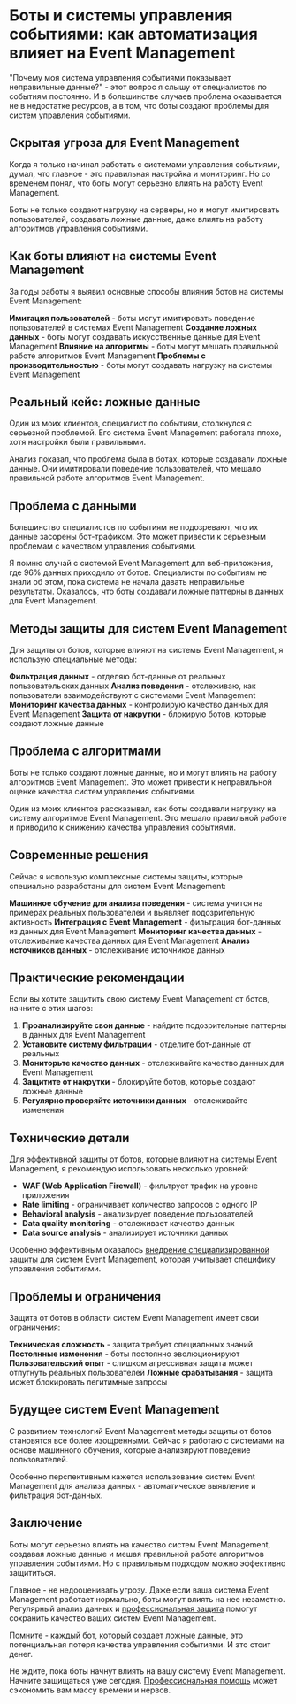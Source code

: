 # Боты и системы управления событиями: как автоматизация влияет на Event Management

"Почему моя система управления событиями показывает неправильные данные?" - этот вопрос я слышу от специалистов по событиям постоянно. И в большинстве случаев проблема оказывается не в недостатке ресурсов, а в том, что боты создают проблемы для систем управления событиями.

## Скрытая угроза для Event Management

Когда я только начинал работать с системами управления событиями, думал, что главное - это правильная настройка и мониторинг. Но со временем понял, что боты могут серьезно влиять на работу Event Management.

Боты не только создают нагрузку на серверы, но и могут имитировать пользователей, создавать ложные данные, даже влиять на работу алгоритмов управления событиями.

## Как боты влияют на системы Event Management

За годы работы я выявил основные способы влияния ботов на системы Event Management:

**Имитация пользователей** - боты могут имитировать поведение пользователей в системах Event Management
**Создание ложных данных** - боты могут создавать искусственные данные для Event Management
**Влияние на алгоритмы** - боты могут мешать правильной работе алгоритмов Event Management
**Проблемы с производительностью** - боты могут создавать нагрузку на системы Event Management

## Реальный кейс: ложные данные

Один из моих клиентов, специалист по событиям, столкнулся с серьезной проблемой. Его система Event Management работала плохо, хотя настройки были правильными.

Анализ показал, что проблема была в ботах, которые создавали ложные данные. Они имитировали поведение пользователей, что мешало правильной работе алгоритмов Event Management.

## Проблема с данными

Большинство специалистов по событиям не подозревают, что их данные засорены бот-трафиком. Это может привести к серьезным проблемам с качеством управления событиями.

Я помню случай с системой Event Management для веб-приложения, где 96% данных приходило от ботов. Специалисты по событиям не знали об этом, пока система не начала давать неправильные результаты. Оказалось, что боты создавали ложные паттерны в данных для Event Management.

## Методы защиты для систем Event Management

Для защиты от ботов, которые влияют на системы Event Management, я использую специальные методы:

**Фильтрация данных** - отделяю бот-данные от реальных пользовательских данных
**Анализ поведения** - отслеживаю, как пользователи взаимодействуют с системами Event Management
**Мониторинг качества данных** - контролирую качество данных для Event Management
**Защита от накрутки** - блокирую ботов, которые создают ложные данные

## Проблема с алгоритмами

Боты не только создают ложные данные, но и могут влиять на работу алгоритмов Event Management. Это может привести к неправильной оценке качества систем управления событиями.

Один из моих клиентов рассказывал, как боты создавали нагрузку на систему алгоритмов Event Management. Это мешало правильной работе и приводило к снижению качества управления событиями.

## Современные решения

Сейчас я использую комплексные системы защиты, которые специально разработаны для систем Event Management:

**Машинное обучение для анализа поведения** - система учится на примерах реальных пользователей и выявляет подозрительную активность
**Интеграция с Event Management** - фильтрация бот-данных из данных для Event Management
**Мониторинг качества данных** - отслеживание качества данных для Event Management
**Анализ источников данных** - отслеживание источников данных

## Практические рекомендации

Если вы хотите защитить свою систему Event Management от ботов, начните с этих шагов:

1. **Проанализируйте свои данные** - найдите подозрительные паттерны в данных для Event Management
2. **Установите систему фильтрации** - отделите бот-данные от реальных
3. **Мониторьте качество данных** - отслеживайте качество данных для Event Management
4. **Защитите от накрутки** - блокируйте ботов, которые создают ложные данные
5. **Регулярно проверяйте источники данных** - отслеживайте изменения

## Технические детали

Для эффективной защиты от ботов, которые влияют на системы Event Management, я рекомендую использовать несколько уровней:

- **WAF (Web Application Firewall)** - фильтрует трафик на уровне приложения
- **Rate limiting** - ограничивает количество запросов с одного IP
- **Behavioral analysis** - анализирует поведение пользователей
- **Data quality monitoring** - отслеживает качество данных
- **Data source analysis** - анализирует источники данных

Особенно эффективным оказалось [внедрение специализированной защиты](https://progaem.com/ustanovka-antibота-usluga-po-zashhite-ot-botов-vashih-sajtов-na-различных-cms-системах.html) для систем Event Management, которая учитывает специфику управления событиями.

## Проблемы и ограничения

Защита от ботов в области систем Event Management имеет свои ограничения:

**Техническая сложность** - защита требует специальных знаний
**Постоянные изменения** - боты постоянно эволюционируют
**Пользовательский опыт** - слишком агрессивная защита может отпугнуть реальных пользователей
**Ложные срабатывания** - защита может блокировать легитимные запросы

## Будущее систем Event Management

С развитием технологий Event Management методы защиты от ботов становятся все более изощренными. Сейчас я работаю с системами на основе машинного обучения, которые анализируют поведение пользователей.

Особенно перспективным кажется использование систем Event Management для анализа данных - автоматическое выявление и фильтрация бот-данных.

## Заключение

Боты могут серьезно влиять на качество систем Event Management, создавая ложные данные и мешая правильной работе алгоритмов управления событиями. Но с правильным подходом можно эффективно защититься.

Главное - не недооценивать угрозу. Даже если ваша система Event Management работает нормально, боты могут влиять на нее незаметно. Регулярный анализ данных и [профессиональная защита](https://progaem.com/ustanovka-antibота-usluga-po-zashhite-ot-botов-vashih-sajtов-na-различных-cms-системах.html) помогут сохранить качество ваших систем Event Management.

Помните - каждый бот, который создает ложные данные, это потенциальная потеря качества управления событиями. И это стоит денег.

Не ждите, пока боты начнут влиять на вашу систему Event Management. Начните защищаться уже сегодня. [Профессиональная помощь](https://progaem.com/ustanovka-antibота-usluga-po-zashhite-ot-botов-vashih-sajtов-na-различных-cms-системах.html) может сэкономить вам массу времени и нервов.
